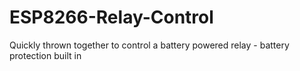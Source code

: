 # ESP8266-Relay-Control
Quickly thrown together to control a battery powered relay - battery protection built in 
